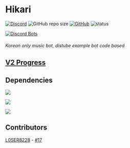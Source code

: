 # Hikari
[![Discord](https://img.shields.io/discord/719467676816113695?style=for-the-badge)](https://discord.link/hikari)
![GitHub repo size](https://img.shields.io/github/repo-size/KeepSOBP/Hikari?style=for-the-badge)
[![GitHub](https://img.shields.io/github/license/keepsobp/hikari?style=for-the-badge)](https://github.com/KeepSOBP/Hikari/blob/master/LICENSE)
![status](https://img.shields.io/badge/Status-Beta-yellowgreen?style=for-the-badge)

[![Discord Bots](https://top.gg/api/widget/status/719163943330906143.svg)](https://top.gg/bot/719163943330906143)

###### Korean only music bot, distube example bot code based

## [V2 Progress](https://github.com/KeepSOBP/Hikari/projects/1)

## Dependencies
[![](https://github-readme-stats.vercel.app/api/pin/?username=karlsander&repo=spotify-url-info&show_owner=true&theme=dark)](https://github.com/karlsander/spotify-url-info)

[![](https://github-readme-stats.vercel.app/api/pin/?username=skick1234&repo=distube&show_owner=true&theme=dark)](https://github.com/skick1234/DisTube)

[![](https://github-readme-stats.vercel.app/api/pin/?username=ksoft-si&repo=ksoft.js&show_owner=true&theme=dark)](https://github.com/KSoft-Si/ksoft.js)

## Contributors
[L0SER8228](https://github.com/L0SER8228) - [#17](https://github.com/KeepSOBP/Hikari/pull/17)
